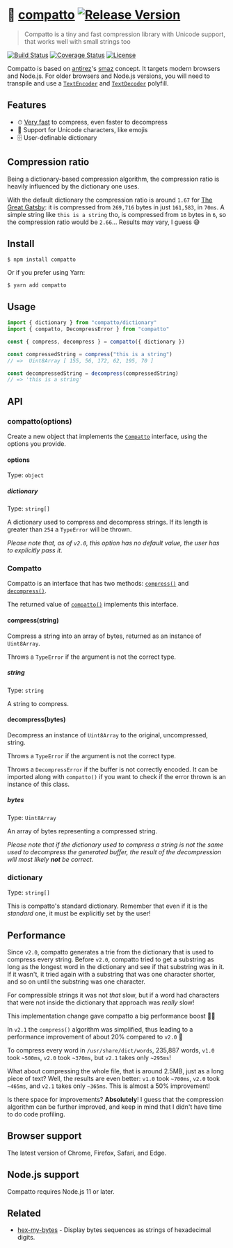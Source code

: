 # 📮 [compatto](https://github.com/macarie/compatto) [![Release Version](https://img.shields.io/npm/v/compatto.svg?label=&color=0080FF)](https://www.npmjs.com/package/compatto)

> Compatto is a tiny and fast compression library with Unicode support, that works well with small strings too

[![Build Status](https://img.shields.io/travis/com/macarie/compatto)](https://travis-ci.com/macarie/compatto) [![Coverage Status](https://img.shields.io/codecov/c/github/macarie/compatto)](https://codecov.io/gh/macarie/compatto/)
[![License](https://img.shields.io/npm/l/compatto?color=42cdad)](https://github.com/macarie/compatto/blob/master/license)

Compatto is based on [antirez](https://github.com/antirez/)'s [smaz](https://github.com/antirez/smaz) concept. It targets modern browsers and Node.js. For older browsers and Node.js versions, you will need to transpile and use a [`TextEncoder`](https://developer.mozilla.org/en-US/docs/Web/API/TextEncoder) and [`TextDecoder`](https://developer.mozilla.org/en-US/docs/Web/API/TextDecoder) polyfill.

## Features

- ⏱ [Very fast](#performance) to compress, even faster to decompress
- 🍯 Support for Unicode characters, like emojis
- 🗄 User-definable dictionary

## Compression ratio

Being a dictionary-based compression algorithm, the compression ratio is heavily influenced by the dictionary one uses.

With the default dictionary the compression ratio is around `1.67` for [The Great Gatsby](http://gutenberg.net.au/ebooks02/0200041.txt): it is compressed from `269,716` bytes in just `161,583`, in `70ms`. A simple string like `this is a string` tho, is compressed from `16` bytes in `6`, so the compression ratio would be `2.66`... Results may vary, I guess 😅

## Install

```console
$ npm install compatto
```

Or if you prefer using Yarn:

```console
$ yarn add compatto
```

## Usage

```javascript
import { dictionary } from "compatto/dictionary"
import { compatto, DecompressError } from "compatto"

const { compress, decompress } = compatto({ dictionary })

const compressedString = compress("this is a string")
// =>  Uint8Array [ 155, 56, 172, 62, 195, 70 ]

const decompressedString = decompress(compressedString)
// => 'this is a string'
```

## API

### compatto(options)

Create a new object that implements the [`Compatto`](#compatto) interface, using the options you provide.

#### options

Type: `object`

##### dictionary

Type: `string[]`

A dictionary used to compress and decompress strings. If its length is greater than `254` a `TypeError` will be thrown.

_Please note that, as of `v2.0`, this option has no default value, the user has to explicitly pass it._

### Compatto

Compatto is an interface that has two methods: [`compress()`](#compressstring) and [`decompress()`](#decompressbytes).

The returned value of [`compatto()`](#compattooptions) implements this interface.

#### compress(string)

Compress a string into an array of bytes, returned as an instance of `Uint8Array`.

Throws a `TypeError` if the argument is not the correct type.

##### string

Type: `string`

A string to compress.

#### decompress(bytes)

Decompress an instance of `Uint8Array` to the original, uncompressed, string.

Throws a `TypeError` if the argument is not the correct type.

Throws a `DecompressError` if the buffer is not correctly encoded. It can be imported along with `compatto()` if you want to check if the error thrown is an instance of this class.

##### bytes

Type: `Uint8Array`

An array of bytes representing a compressed string.

_Please note that if the dictionary used to compress a string is not the same used to decompress the generated buffer, the result of the decompression will most likely **not** be correct._

### dictionary

Type: `string[]`

This is compatto's standard dictionary. Remember that even if it is the _standard_ one, it must be explicitly set by the user!

## Performance

Since `v2.0`, compatto generates a trie from the dictionary that is used to compress every string. Before `v2.0`, compatto tried to get a substring as long as the longest word in the dictionary and see if that substring was in it. If it wasn't, it tried again with a substring that was one character shorter, and so on until the substring was one character.

For compressible strings it was not _that_ slow, but if a word had characters that were not inside the dictionary that approach was _really_ slow!

This implementation change gave compatto a big performance boost 🚌💨

In `v2.1` the `compress()` algorithm was simplified, thus leading to a performance improvement of about 20% compared to `v2.0` 🐌

To compress every word in `/usr/share/dict/words`, 235,887 words, `v1.0` took `~500ms`, `v2.0` took `~370ms`, but `v2.1` takes only `~295ms`!

What about compressing the whole file, that is around 2.5MB, just as a long piece of text? Well, the results are even better: `v1.0` took `~700ms`, `v2.0` took `~465ms`, and `v2.1` takes only `~365ms`. This is almost a 50% improvement!

Is there space for improvements? **Absolutely**! I guess that the compression algorithm can be further improved, and keep in mind that I didn't have time to do code profiling.

## Browser support

The latest version of Chrome, Firefox, Safari, and Edge.

## Node.js support

Compatto requires Node.js 11 or later.

## Related

- [hex-my-bytes](https://github.com/macarie/hex-my-bytes) - Display bytes sequences as strings of hexadecimal digits.
